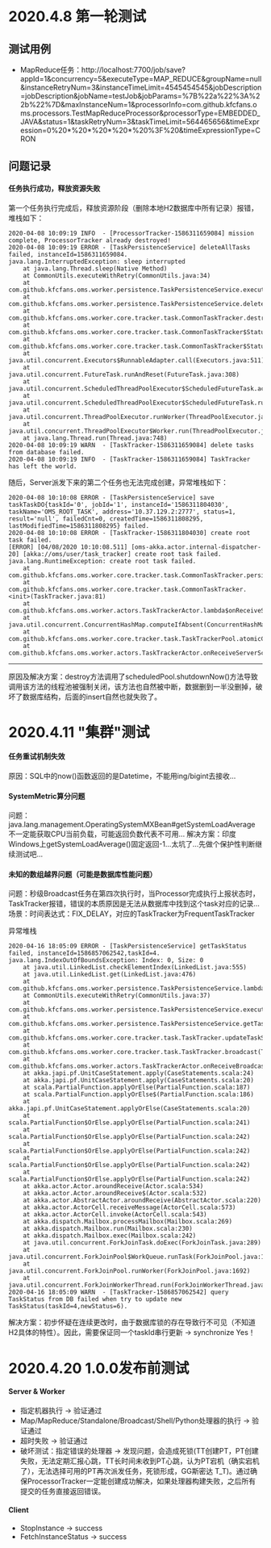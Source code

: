 # 2020.4.8 第一轮测试
## 测试用例
* MapReduce任务：http://localhost:7700/job/save?appId=1&concurrency=5&executeType=MAP_REDUCE&groupName=null&instanceRetryNum=3&instanceTimeLimit=4545454545&jobDescription=jobDescription&jobName=testJob&jobParams=%7B%22a%22%3A%22b%22%7D&maxInstanceNum=1&processorInfo=com.github.kfcfans.oms.processors.TestMapReduceProcessor&processorType=EMBEDDED_JAVA&status=1&taskRetryNum=3&taskTimeLimit=564465656&timeExpression=0%20*%20*%20*%20*%20%3F%20&timeExpressionType=CRON

## 问题记录
#### 任务执行成功，释放资源失败
第一个任务执行完成后，释放资源阶段（删除本地H2数据库中所有记录）报错，堆栈如下：
```text
2020-04-08 10:09:19 INFO  - [ProcessorTracker-1586311659084] mission complete, ProcessorTracker already destroyed!
2020-04-08 10:09:19 ERROR - [TaskPersistenceService] deleteAllTasks failed, instanceId=1586311659084.
java.lang.InterruptedException: sleep interrupted
	at java.lang.Thread.sleep(Native Method)
	at CommonUtils.executeWithRetry(CommonUtils.java:34)
	at com.github.kfcfans.oms.worker.persistence.TaskPersistenceService.execute(TaskPersistenceService.java:297)
	at com.github.kfcfans.oms.worker.persistence.TaskPersistenceService.deleteAllTasks(TaskPersistenceService.java:269)
	at com.github.kfcfans.oms.worker.core.tracker.task.CommonTaskTracker.destroy(TaskTracker.java:231)
	at com.github.kfcfans.oms.worker.core.tracker.task.CommonTaskTracker$StatusCheckRunnable.innerRun(TaskTracker.java:421)
	at com.github.kfcfans.oms.worker.core.tracker.task.CommonTaskTracker$StatusCheckRunnable.run(TaskTracker.java:467)
	at java.util.concurrent.Executors$RunnableAdapter.call(Executors.java:511)
	at java.util.concurrent.FutureTask.runAndReset(FutureTask.java:308)
	at java.util.concurrent.ScheduledThreadPoolExecutor$ScheduledFutureTask.access$301(ScheduledThreadPoolExecutor.java:180)
	at java.util.concurrent.ScheduledThreadPoolExecutor$ScheduledFutureTask.run(ScheduledThreadPoolExecutor.java:294)
	at java.util.concurrent.ThreadPoolExecutor.runWorker(ThreadPoolExecutor.java:1149)
	at java.util.concurrent.ThreadPoolExecutor$Worker.run(ThreadPoolExecutor.java:624)
	at java.lang.Thread.run(Thread.java:748)
2020-04-08 10:09:19 WARN  - [TaskTracker-1586311659084] delete tasks from database failed.
2020-04-08 10:09:19 INFO  - [TaskTracker-1586311659084] TaskTracker has left the world.
```
随后，Server派发下来的第二个任务也无法完成创建，异常堆栈如下：
```text
2020-04-08 10:10:08 ERROR - [TaskPersistenceService] save taskTaskDO{taskId='0', jobId='1', instanceId='1586311804030', taskName='OMS_ROOT_TASK', address='10.37.129.2:2777', status=1, result='null', failedCnt=0, createdTime=1586311808295, lastModifiedTime=1586311808295} failed.
2020-04-08 10:10:08 ERROR - [TaskTracker-1586311804030] create root task failed.
[ERROR] [04/08/2020 10:10:08.511] [oms-akka.actor.internal-dispatcher-20] [akka://oms/user/task_tracker] create root task failed.
java.lang.RuntimeException: create root task failed.
	at com.github.kfcfans.oms.worker.core.tracker.task.CommonTaskTracker.persistenceRootTask(TaskTracker.java:208)
	at com.github.kfcfans.oms.worker.core.tracker.task.CommonTaskTracker.<init>(TaskTracker.java:81)
	at com.github.kfcfans.oms.worker.actors.TaskTrackerActor.lambda$onReceiveServerScheduleJobReq$2(TaskTrackerActor.java:138)
	at java.util.concurrent.ConcurrentHashMap.computeIfAbsent(ConcurrentHashMap.java:1660)
	at com.github.kfcfans.oms.worker.core.tracker.task.TaskTrackerPool.atomicCreateTaskTracker(TaskTrackerPool.java:30)
	at com.github.kfcfans.oms.worker.actors.TaskTrackerActor.onReceiveServerScheduleJobReq(TaskTrackerActor.java:138)
```
***
原因及解决方案：destroy方法调用了scheduledPool.shutdownNow()方法导致调用该方法的线程池被强制关闭，该方法也自然被中断，数据删到一半没删掉，破坏了数据库结构，后面的insert自然也就失败了。

# 2020.4.11 "集群"测试
#### 任务重试机制失效
原因：SQL中的now()函数返回的是Datetime，不能用ing/bigint去接收... 

#### SystemMetric算分问题
问题：java.lang.management.OperatingSystemMXBean#getSystemLoadAverage 不一定能获取CPU当前负载，可能返回负数代表不可用...
解决方案：印度Windows上getSystemLoadAverage()固定返回-1...太坑了...先做个保护性判断继续测试吧...

#### 未知的数组越界问题（可能是数据库性能问题）
问题：秒级Broadcast任务在第四次执行时，当Processor完成执行上报状态时，TaskTracker报错，错误的本质原因是无法从数据库中找到这个task对应的记录...
场景：时间表达式：FIX_DELAY，对应的TaskTracker为FrequentTaskTracker

异常堆栈
```text
2020-04-16 18:05:09 ERROR - [TaskPersistenceService] getTaskStatus failed, instanceId=1586857062542,taskId=4.
java.lang.IndexOutOfBoundsException: Index: 0, Size: 0
	at java.util.LinkedList.checkElementIndex(LinkedList.java:555)
	at java.util.LinkedList.get(LinkedList.java:476)
	at com.github.kfcfans.oms.worker.persistence.TaskPersistenceService.lambda$getTaskStatus$10(TaskPersistenceService.java:214)
	at CommonUtils.executeWithRetry(CommonUtils.java:37)
	at com.github.kfcfans.oms.worker.persistence.TaskPersistenceService.execute(TaskPersistenceService.java:310)
	at com.github.kfcfans.oms.worker.persistence.TaskPersistenceService.getTaskStatus(TaskPersistenceService.java:212)
	at com.github.kfcfans.oms.worker.core.tracker.task.TaskTracker.updateTaskStatus(TaskTracker.java:107)
	at com.github.kfcfans.oms.worker.core.tracker.task.TaskTracker.broadcast(TaskTracker.java:214)
	at com.github.kfcfans.oms.worker.actors.TaskTrackerActor.onReceiveBroadcastTaskPreExecuteFinishedReq(TaskTrackerActor.java:106)
	at akka.japi.pf.UnitCaseStatement.apply(CaseStatements.scala:24)
	at akka.japi.pf.UnitCaseStatement.apply(CaseStatements.scala:20)
	at scala.PartialFunction.applyOrElse(PartialFunction.scala:187)
	at scala.PartialFunction.applyOrElse$(PartialFunction.scala:186)
	at akka.japi.pf.UnitCaseStatement.applyOrElse(CaseStatements.scala:20)
	at scala.PartialFunction$OrElse.applyOrElse(PartialFunction.scala:241)
	at scala.PartialFunction$OrElse.applyOrElse(PartialFunction.scala:242)
	at scala.PartialFunction$OrElse.applyOrElse(PartialFunction.scala:242)
	at scala.PartialFunction$OrElse.applyOrElse(PartialFunction.scala:242)
	at scala.PartialFunction$OrElse.applyOrElse(PartialFunction.scala:242)
	at akka.actor.Actor.aroundReceive(Actor.scala:534)
	at akka.actor.Actor.aroundReceive$(Actor.scala:532)
	at akka.actor.AbstractActor.aroundReceive(AbstractActor.scala:220)
	at akka.actor.ActorCell.receiveMessage(ActorCell.scala:573)
	at akka.actor.ActorCell.invoke(ActorCell.scala:543)
	at akka.dispatch.Mailbox.processMailbox(Mailbox.scala:269)
	at akka.dispatch.Mailbox.run(Mailbox.scala:230)
	at akka.dispatch.Mailbox.exec(Mailbox.scala:242)
	at java.util.concurrent.ForkJoinTask.doExec(ForkJoinTask.java:289)
	at java.util.concurrent.ForkJoinPool$WorkQueue.runTask(ForkJoinPool.java:1056)
	at java.util.concurrent.ForkJoinPool.runWorker(ForkJoinPool.java:1692)
	at java.util.concurrent.ForkJoinWorkerThread.run(ForkJoinWorkerThread.java:157)
2020-04-16 18:05:09 WARN  - [TaskTracker-1586857062542] query TaskStatus from DB failed when try to update new TaskStatus(taskId=4,newStatus=6).
```
解决方案：初步怀疑在连续更改时，由于数据库锁的存在导致行不可见（不知道H2具体的特性）。因此，需要保证同一个taskId串行更新 -> synchronize Yes！

# 2020.4.20 1.0.0发布前测试
#### Server & Worker
* 指定机器执行 -> 验证通过
* Map/MapReduce/Standalone/Broadcast/Shell/Python处理器的执行 -> 验证通过
* 超时失败 -> 验证通过
* 破坏测试：指定错误的处理器 -> 发现问题，会造成死锁(TT创建PT，PT创建失败，无法定期汇报心跳，TT长时间未收到PT心跳，认为PT宕机（确实宕机了），无法选择可用的PT再次派发任务，死锁形成，GG斯密达 T_T)。通过确保ProcessorTracker一定能创建成功解决，如果处理器构建失败，之后所有提交的任务直接返回错误。
#### Client
* StopInstance -> success
* FetchInstanceStatus -> success

